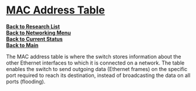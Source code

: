 # **[MAC Address Table](https://www.arubanetworks.com/techdocs/AOS-CX/10.07/HTML/5200-7867/Content/Chp_mac/mac-add-tab.htm#:~:text=The%20MAC%20address%20table%20is,on%20all%20ports%20(flooding).)**

**[Back to Research List](../../../research_list.md)**\
**[Back to Networking Menu](../networking_menu.md)**\
**[Back to Current Status](../../../../development/status/weekly/current_status.md)**\
**[Back to Main](../../../../README.md)**

The MAC address table is where the switch stores information about the other Ethernet interfaces to which it is connected on a network. The table enables the switch to send outgoing data (Ethernet frames) on the specific port required to reach its destination, instead of broadcasting the data on all ports (flooding).
